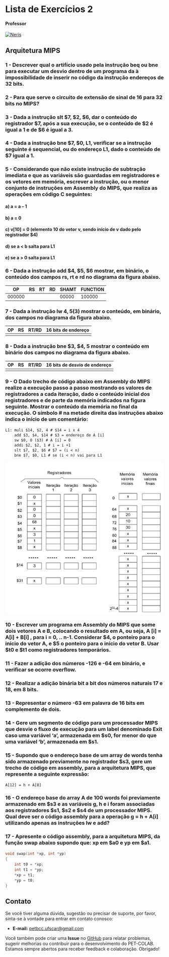 # Lista de Exercícios 2

#### Professor
[![Neris](https://img.shields.io/badge/Luciano_Neris-%2300599C.svg?style=for-the-badge&logo=GoogleScholar&logoColor=white)](https://site.dc.ufscar.br/docente/5cee7e5d48365a001679f750)


## Arquitetura MIPS

### 1 - Descrever qual o artifício usado pela instrução beq ou bne para executar um desvio dentro de um programa da à impossibilidade de inserir no código da instrução endereços de 32 bits.

### 2 - Para que serve o circuito de extensão de sinal de 16 para 32 bits no MIPS?

### 3 - Dada a instrução slt $7, $2, $6, dar o conteúdo do registrador $7, após a sua execução, se o conteúdo de $2 é igual a 1 e de $6 é igual a 3.

### 4 - Dada a instrução bne $7, $0, L1, verificar se a instrução seguinte é sequencial, ou do endereço L1, dado o conteúdo de $7 igual a 1.

### 5 - Considerando que não existe instrução de subtração imediata e que as variáveis são guardadas em registradores e os vetores em memória, escrever a instrução, ou o menor conjunto de instruções em Assembly do MIPS, que realiza as operações em código C seguintes:

#### a) a = a – 1

#### b) a = 0

#### c) v[10] = 0 (elemento 10 do vetor v, sendo início de v dado pelo registrador $4)

#### d) se a < b salta para L1

#### e) se a > 0 salta para L1

### 6 - Dada a instrução add $4, $5, $6 mostrar, em binário, o conteúdo dos campos rs, rt e rd no diagrama da figura abaixo.

| OP     | RS  | RT  | RD  | SHAMT   | FUNCTION  |
|--------|-----|-----|-----|---------|-----------|
| 000000 |     |     |     |  00000  |  100000   |

### 7 - Dada a instrução lw $4, 5 ($3) mostrar o conteúdo, em binário, dos campos no diagrama da figura abaixo.

| OP     | RS  | RT/RD  | 16 bits de endereço |
|--------|-----|--------|---------------------|
|        |     |        |                     |


### 8 - Dada a instrução bne $3, $4, 5 mostrar o conteúdo em binário dos campos no diagrama da figura abaixo.

| OP     | RS  | RT/RD  | 16 bits de desvio de endereço |
|--------|-----|--------|-------------------------------|
|        |     |        |                               |

### 9 - O Dado trecho de código abaixo em Assembly do MIPS realize a execução passo a passo mostrando os valores de registradores a cada iteração, dado o conteúdo inicial dos registradores e de parte da memória indicados na figura seguinte. Mostrar o conteúdo da memória no final da execução. O símbolo # na metade direita das instruções abaixo indica o início de um comentário:

```
L1: muli $14, $2, 4 # $14 = i x 4
    add $3, $4, $14 # $3 = endereço de A [i]
    sw $0, 0 ($3) # A [i] = 0
    addi $2, $2, 1 # i = i +1
    slt $7, $2, $6 # $7 = (i < n)
    bne $7, $0, L1 # se (i < n) vai para L1
```
![Registradores](https://raw.githubusercontent.com/petbccufscar/.github/main/pet-colab/Arq1/imagem_2024-03-14_160706846.png)

### 10 - Escrever um programa em Assembly do MIPS que some dois vetores A e B, colocando o resultado em A, ou seja, A [i] = A[i] + B[i] , para i = 0, .. n-1. Considerar $4, o ponteiro para o início do vetor A, e $5 o ponteiro para o início do vetor B. Usar $t0 e $t1 como registradores temporários.

### 11 - Fazer a adição dos números -126 e -64 em binário, e verificar se ocorre overflow.

### 12 - Realizar a adição binária bit a bit dos números naturais 17 e 18, em 8 bits.

### 13 - Representar o número -63 em palavra de 16 bits em complemento de dois.

### 14 - Gere um segmento de código para um processador MIPS que desvie o fluxo de execução para um label denominado Exit caso uma variável ‘a’, armazenada em $s0, for menor do que uma variável ‘b’, armazenada em $s1.

### 15 - Supondo que o endereço base de um array de words tenha sido armazenado previamente no registrador $s3, gere um trecho de código em assembly, para a arquitetura MIPS, que represente a seguinte expressão:

```
A[12] = h + A[8]
```
### 16 - O endereço base do array A de 100 words foi previamente armazenado em $s3 e as variáveis g, h e i foram associadas aos registradores $s1, $s2 e $s4 de um processador MIPS. Qual deve ser o código assembly para a operação g = h + A[i] utilizando apenas as instruções lw e add?

### 17 - Apresente o código assembly, para a arquitetura MIPS, da função swap abaixo supondo que: xp em $a0 e yp em $a1.

```c
void swap(int *xp, int *yp)
{
    int t0 = *xp;
    int t1 = *yp;
    *xp = t1;
    *yp = t0;
}
```

## Contato

Se você tiver alguma dúvida, sugestão ou precisar de suporte, por favor, sinta-se à vontade para entrar em contato conosco:

- **E-mail:** petbcc.ufscar@gmail.com

Você também pode criar uma **Issue** no [GitHub](https://github.com/petbccufscar/pet-colab/issues) para relatar problemas, sugerir melhorias ou contribuir para o desenvolvimento do PET-COLAB. Estamos sempre abertos para receber feedback e colaboração. Obrigado!